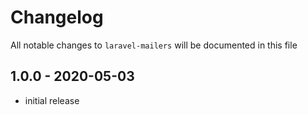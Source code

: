 # Changelog

All notable changes to `laravel-mailers` will be documented in this file

## 1.0.0 - 2020-05-03

- initial release
